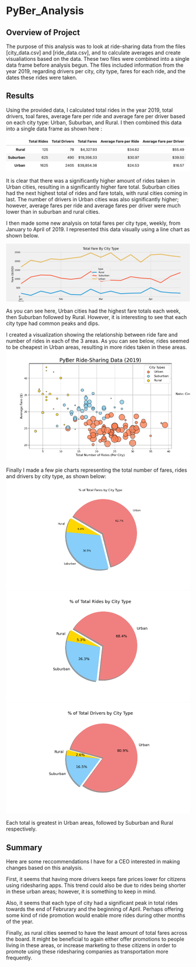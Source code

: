 # PyBer_Analysis

## Overview of Project
The purpose of this analysis was to look at ride-sharing data from the files [city_data.csv] and [ride_data.csv], and to calculate averages and create visualiations based on the data.  These two files were combined into a single data frame before analysis begun.  The files included information from the year 2019, regarding drivers per city, city type, fares for each ride, and the dates these rides were taken. 

## Results
Using the provided data, I calculated total rides in the year 2019, total drivers, toal fares, average fare per ride and average fare per driver based on each city type: Urban, Suburban, and Rural. I then combined this data into a single data frame as shown here : 

![Summary Date Frame](https://github.com/heatherhutchinson211/PyBer_Analysis/blob/main/Screenshot%202022-12-15%20at%205.28.30%20PM.png)

It is clear that there was a significantly higher amount of rides taken in Urban cities, resulting in a significantly higher fare total.  Suburban cities had the next highest total of rides and fare totals, with rural cities coming in last. The number of drivers in Urban cities was also significantly higher; however, average fares per ride and average fares per driver were much lower than in suburban and rural cities. 

I then made some new analysis on total fares per city type, weekly, from January to April of 2019.  I represented this data visually using a line chart as shown below. 

![Fares per City Type](https://github.com/heatherhutchinson211/PyBer_Analysis/blob/main/PyBer_fare_summary.png)

As you can see here, Urban cities had the highest fare totals each week, then Suburban followed by Rural. However, it is interesting to see that each city type had common peaks and dips. 


I created a visualization showing the relationship between ride fare and number of rides in each of the 3 areas.  As you can see below, rides seemed to be cheapest in Urban areas, resulting in more rides taken in these areas. 
![fig1](https://github.com/heatherhutchinson211/PyBer_Analysis/blob/main/Fig1.png)



Finally I made a few pie charts representing the total number of fares, rides and drivers by city type, as shown below:
![Fig 5](https://github.com/heatherhutchinson211/PyBer_Analysis/blob/main/Fig5.png) ![Fig6](https://github.com/heatherhutchinson211/PyBer_Analysis/blob/main/Fig6.png) ![Fig7](https://github.com/heatherhutchinson211/PyBer_Analysis/blob/main/Fig7.png)

Each total is greatest in Urban areas, followed by Suburban and Rural respectively.  



## Summary
Here are some reccommendations I have for a CEO interested in making changes based on this analysis.  

First, it seems that having more drivers keeps fare prices lower for citizens using ridesharing apps.  This trend could also be due to rides being shorter in these urban areas; however, it is something to keep in mind. 

Also, it seems that each type of city had a significant peak in total rides towards the end of Februrary and the beginning of April.  Perhaps offering some kind of ride promotion would enable more rides during other months of the year.

Finally, as rural cities seemed to have the least amount of total fares across the board.  It might be beneficial to again either offer promotions to people living in these areas, or increase marketing to these citizens in order to promote using these ridesharing companies as transportation more frequently. 

